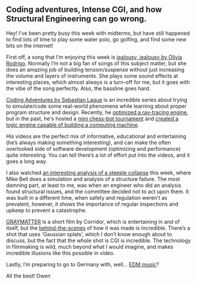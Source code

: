 
## Coding adventures, Intense CGI, and how Structural Engineering can go wrong.

Hey! I’ve been pretty busy this week with midterms, but have still happened to find lots of time to play some water polo, go golfing, and find some new bits on the internet!

First off, a song that I’m enjoying this week is [jealousy, jealousy by Olivia Rodrigo](https://open.spotify.com/track/0MMyJUC3WNnFS1lit5pTjk?si=2854225e532c43bf). Normally I’m not a big fan of songs of this subject matter, but she does an amazing job of building tension/suspense without just increasing the volume and layers of instruments. She plays some sound effects at interesting places, which almost always is a turn-off for me, but it goes with the vibe of the song perfectly. Also, the bassline goes hard.

[Coding Adventures by Sebastian Lague](https://www.youtube.com/playlist?list=PLFt_AvWsXl0ehjAfLFsp1PGaatzAwo0uK) is an incredible series about trying to simulate/code some real-world phenomena while learning about proper program structure and design. Recently, he [optimized a ray-tracing engine](https://www.youtube.com/watch?v=C1H4zIiCOaI), but in the past, he's hosted a [mini chess-bot tournament](https://www.youtube.com/watch?v=Ne40a5LkK6A) and [created a logic engine capable of building a computing machine](https://www.youtube.com/watch?v=QZwneRb-zqA&t=2s).

His videos are the perfect mix of informative, educational and entertaining (he’s always making something interesting), and can make the often overlooked side of software development (optimizing and performance) quite interesting. You can tell there’s a lot of effort put into the videos, and it goes a long way.

I also watched [an interesting analysis of a steeple collapse](https://www.youtube.com/watch?v=xfuUmU2wS2o) this week, where Mike Bell does a simulation and analysis of a structure failure. The most damning part, at least to me, was when an engineer who did an analysis found structural issues, and the committee decided not to act upon them. It was built in a different time, when safety and regulation weren’t as prevalent, however, it shows the importance of regular inspections and upkeep to prevent a catastrophe.

[GRAYMATTER](https://www.youtube.com/watch?v=sibCmyoTkss) is a short film by Corridor, which is entertaining in and of itself, but the [behind-the-scenes](https://www.youtube.com/watch?v=GaGcLhhhbDs) of how it was made is incredible. There’s a shot that uses ‘Gaussian splats’, which I don’t know enough about to discuss, but the fact that the whole shot is CGI is incredible. The technology in filmmaking is wild, much beyond what I would imagine, and makes incredible illusions like this possible in video.

Lastly, I’m preparing to go to Germany with, well… [EDM music](https://www.youtube.com/watch?v=7sVq18S82Bc)?

All the best!
Owen
